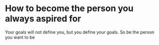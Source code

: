 # How to become the person you always aspired for
Your goals will not define you, but you define your goals. So be the person you want to be 